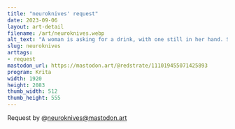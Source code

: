 ```yaml
---
title: "neuroknives' request"
date: 2023-09-06
layout: art-detail
filename: /art/neuroknives.webp
alt_text: "A woman is asking for a drink, with one still in her hand. She has long dark hair, makeup and a tight dress on. She has a small choker with a heart pendant. She looks intoxicated!"
slug: neuroknives
arttags:
- request
mastodon_url: https://mastodon.art/@redstrate/111019455071425893
program: Krita
width: 1920
height: 2083
thumb_width: 512
thumb_height: 555
---
```

Request by @neuroknives@mastodon.art
